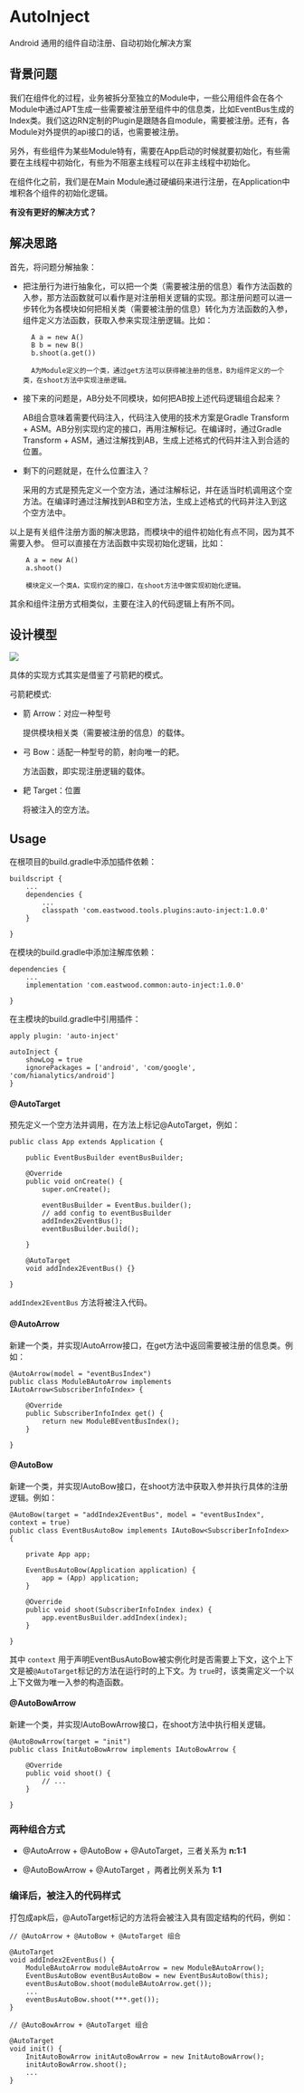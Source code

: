 # AutoInject
Android 通用的组件自动注册、自动初始化解决方案

## 背景问题
我们在组件化的过程，业务被拆分至独立的Module中，一些公用组件会在各个Module中通过APT生成一些需要被注册至组件中的信息类，比如EventBus生成的Index类。我们这边RN定制的Plugin是跟随各自module，需要被注册。还有，各Module对外提供的api接口的话，也需要被注册。

另外，有些组件为某些Module特有，需要在App启动的时候就要初始化，有些需要在主线程中初始化，有些为不阻塞主线程可以在非主线程中初始化。

在组件化之前，我们是在Main Module通过硬编码来进行注册，在Application中堆积各个组件的初始化逻辑。

**有没有更好的解决方式？**

## 解决思路
首先，将问题分解抽象：

* 把注册行为进行抽象化，可以把一个类（需要被注册的信息）看作方法函数的入参，那方法函数就可以看作是对注册相关逻辑的实现。那注册问题可以进一步转化为各模块如何把相关类（需要被注册的信息）转化为方法函数的入参，组件定义方法函数，获取入参来实现注册逻辑。比如：

        
        A a = new A()
        B b = new B()
        b.shoot(a.get())
        
        A为Module定义的一个类，通过get方法可以获得被注册的信息，B为组件定义的一个类，在shoot方法中实现注册逻辑。
    
* 接下来的问题是，AB分处不同模块，如何把AB按上述代码逻辑组合起来？
    
    AB组合意味着需要代码注入，代码注入使用的技术方案是Gradle Transform + ASM。AB分别实现约定的接口，再用注解标记。在编译时，通过Gradle Transform + ASM，通过注解找到AB，生成上述格式的代码并注入到合适的位置。

* 剩下的问题就是，在什么位置注入？
    
    采用的方式是预先定义一个空方法，通过注解标记，并在适当时机调用这个空方法。在编译时通过注解找到AB和空方法，生成上述格式的代码并注入到这个空方法中。

以上是有关组件注册方面的解决思路，而模块中的组件初始化有点不同，因为其不需要入参。 但可以直接在方法函数中实现初始化逻辑，比如：
    
        
        A a = new A()
        a.shoot()
        
        模块定义一个类A，实现约定的接口，在shoot方法中做实现初始化逻辑。
        

其余和组件注册方式相类似，主要在注入的代码逻辑上有所不同。


## 设计模型
<img src='https://user-gold-cdn.xitu.io/2018/6/20/1641b530b2ec3d1a?w=404&h=313&f=png&s=45018'/>

具体的实现方式其实是借鉴了弓箭耙的模式。

弓箭耙模式: 
* 箭 Arrow：对应一种型号

    提供模块相关类（需要被注册的信息）的载体。
    
* 弓 Bow：适配一种型号的箭，射向唯一的耙。
    
    方法函数，即实现注册逻辑的载体。

* 耙 Target：位置
    
    将被注入的空方法。

## Usage
在根项目的build.gradle中添加插件依赖：

    buildscript {
        ... 
        dependencies {
            ...
            classpath 'com.eastwood.tools.plugins:auto-inject:1.0.0'
        }
        
    }

在模块的build.gradle中添加注解库依赖：

    dependencies {
        ...
        implementation 'com.eastwood.common:auto-inject:1.0.0'
         
    }
    
在主模块的build.gradle中引用插件：
    
    
    apply plugin: 'auto-inject'
     
    autoInject {
        showLog = true
        ignorePackages = ['android', 'com/google', 'com/hianalytics/android']
    }

#### @AutoTarget
预先定义一个空方法并调用，在方法上标记@AutoTarget，例如：

    public class App extends Application {
     
        public EventBusBuilder eventBusBuilder;
     
        @Override
        public void onCreate() {
            super.onCreate();
     
            eventBusBuilder = EventBus.builder();
            // add config to eventBusBuilder
            addIndex2EventBus();
            eventBusBuilder.build();
    
        }
     
        @AutoTarget
        void addIndex2EventBus() {}
    
    }

`addIndex2EventBus` 方法将被注入代码。

#### @AutoArrow
新建一个类，并实现IAutoArrow接口，在get方法中返回需要被注册的信息类。例如：

    @AutoArrow(model = "eventBusIndex")
    public class ModuleBAutoArrow implements IAutoArrow<SubscriberInfoIndex> {
     
        @Override
        public SubscriberInfoIndex get() {
            return new ModuleBEventBusIndex();
        }
     
    }

#### @AutoBow
新建一个类，并实现IAutoBow接口，在shoot方法中获取入参并执行具体的注册逻辑。例如：

    @AutoBow(target = "addIndex2EventBus", model = "eventBusIndex", context = true)
    public class EventBusAutoBow implements IAutoBow<SubscriberInfoIndex> {
     
        private App app;
     
        EventBusAutoBow(Application application) {
            app = (App) application;
        }
     
        @Override
        public void shoot(SubscriberInfoIndex index) {
            app.eventBusBuilder.addIndex(index);
        }
     
    }

其中 `context` 用于声明EventBusAutoBow被实例化时是否需要上下文，这个上下文是被`@AutoTarget`标记的方法在运行时的上下文。为 `true`时，该类需定义一个以上下文做为唯一入参的构造函数。

#### @AutoBowArrow
新建一个类，并实现IAutoBowArrow接口，在shoot方法中执行相关逻辑。

    @AutoBowArrow(target = "init")
    public class InitAutoBowArrow implements IAutoBowArrow {

        @Override
        public void shoot() {
            // ...
        }

    }
    
### 两种组合方式
* @AutoArrow + @AutoBow + @AutoTarget，三者关系为 **n:1:1**

* @AutoBowArrow + @AutoTarget ，两者比例关系为 **1:1**

### 编译后，被注入的代码样式
打包成apk后，@AutoTarget标记的方法将会被注入具有固定结构的代码，例如：


    // @AutoArrow + @AutoBow + @AutoTarget 组合
     
    @AutoTarget
    void addIndex2EventBus() {
        ModuleBAutoArrow moduleBAutoArrow = new ModuleBAutoArrow();
        EventBusAutoBow eventBusAutoBow = new EventBusAutoBow(this);
        eventBusAutoBow.shoot(moduleBAutoArrow.get());
        ...
        eventBusAutoBow.shoot(***.get());
    }
     
    // @AutoBowArrow + @AutoTarget 组合
     
    @AutoTarget
    void init() {
        InitAutoBowArrow initAutoBowArrow = new InitAutoBowArrow();
        initAutoBowArrow.shoot();
        ...
    }
